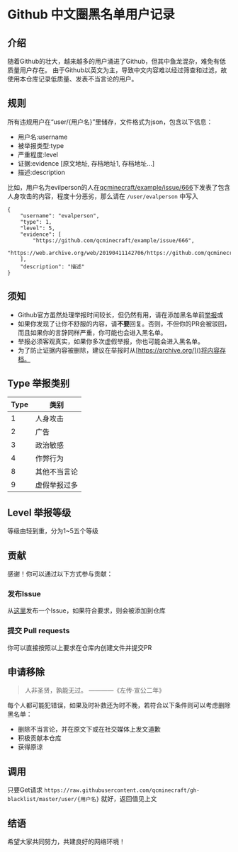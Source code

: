 # Github 中文圈黑名单用户记录

## 介绍
随着Github的壮大，越来越多的用户涌进了Github，但其中鱼龙混杂，难免有低质量用户存在。
由于Github以英文为主，导致中文内容难以经过筛查和过滤，故使用本仓库记录低质量、发表不当言论的用户。

## 规则
所有违规用户在“user/{用户名}”里储存，文件格式为json，包含以下信息：
- 用户名:username
- 被举报类型:type
- 严重程度:level
- 证据:evidence [原文地址, 存档地址1, 存档地址...]
- 描述:description

比如，用户名为evilperson的人在[qcminecraft/example/issue/666]()下发表了包含人身攻击的内容，程度十分恶劣，那么请在
`/user/evalperson` 中写入
```
{
    "username": "evalperson",
    "type": 1,
    "level": 5,
    "evidence": [
        "https://github.com/qcminecraft/example/issue/666",
        "https://web.archive.org/web/20190411142706/https://github.com/qcminecraft/example/issue/666"
    ],
    "description": "描述"
}
```

## 须知
- Github官方虽然处理举报时间较长，但仍然有用，请在添加黑名单前[举报](https://github.com/contact/report-content)或
- 如果你发现了让你不舒服的内容，请**不要**回复。否则，不但你的PR会被驳回，而且如果你的言辞同样严重，你可能也会进入黑名单。
- 举报必须客观真实，如果你多次虚假举报，你也可能会进入黑名单。
- 为了防止证据内容被删除，建议在举报时从[https://archive.org/]()将内容存档。

## Type 举报类别
| Type | 类别 |
| -----| ----|
| 1    | 人身攻击 | 
| 2    | 广告 |
| 3    | 政治敏感 |
| 4    | 作弊行为 |
| 8    | 其他不当言论 |
| 9    | 虚假举报过多 |

## Level 举报等级
等级由轻到重，分为1~5五个等级

## 贡献
感谢！你可以通过以下方式参与贡献：

### 发布Issue
从[这里](https://github.com/qcminecraft/gh-blacklist/issues/new/choose)发布一个Issue，如果符合要求，则会被添加到仓库

### 提交 Pull requests
你可以直接按照以上要求在仓库内创建文件并提交PR

## 申请移除
>人非圣贤，孰能无过。  ————《左传·宣公二年》

每个人都可能犯错误，如果及时补救还为时不晚，若符合以下条件则可以考虑删除黑名单：
- 删除不当言论，并在原文下或在社交媒体上发文道歉
- 积极贡献本仓库
- 获得原谅

## 调用
只要Get请求
`https://raw.githubusercontent.com/qcminecraft/gh-blacklist/master/user/{用户名}`
就好，返回值见上文

## 结语
希望大家共同努力，共建良好的网络环境！
